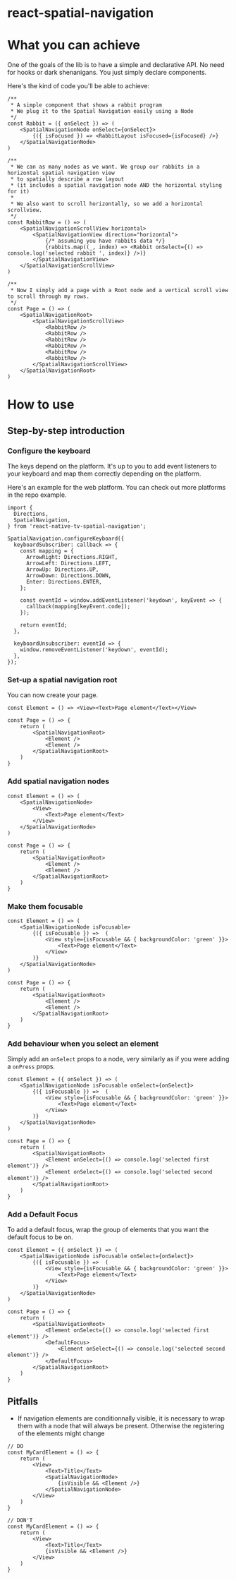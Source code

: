 # react-spatial-navigation

# What you can achieve

One of the goals of the lib is to have a simple and declarative API.
No need for hooks or dark shenanigans. You just simply declare components.

Here's the kind of code you'll be able to achieve:

```tsx
/**
 * A simple component that shows a rabbit program
 * We plug it to the Spatial Navigation easily using a Node
 */
const Rabbit = ({ onSelect }) => (
    <SpatialNavigationNode onSelect={onSelect}>
        {({ isFocused }) => <RabbitLayout isFocused={isFocused} />}
    </SpatialNavigationNode>
)

/**
 * We can as many nodes as we want. We group our rabbits in a horizontal spatial navigation view
 * to spatially describe a row layout
 * (it includes a spatial navigation node AND the horizontal styling for it)
 * 
 * We also want to scroll horizontally, so we add a horizontal scrollview.
 */
const RabbitRow = () => (
    <SpatialNavigationScrollView horizontal>
        <SpatialNavigationView direction="horizontal">
            {/* assuming you have rabbits data */}
            {rabbits.map((_, index) => <Rabbit onSelect={() => console.log('selected rabbit ', index)} />)}
        </SpatialNavigationView>
    </SpatialNavigationScrollView>
)

/**
 * Now I simply add a page with a Root node and a vertical scroll view to scroll through my rows.
 */
const Page = () => (
    <SpatialNavigationRoot>
        <SpatialNavigationScrollView>
            <RabbitRow />
            <RabbitRow />
            <RabbitRow />
            <RabbitRow />
            <RabbitRow />
            <RabbitRow />
        </SpatialNavigationScrollView>
    </SpatialNavigationRoot>
)
```

# How to use

## Step-by-step introduction

### Configure the keyboard

The keys depend on the platform.
It's up to you to add event listeners to your keyboard and map
them correctly depending on the platform.

Here's an example for the web platform. You can check out more platforms
in the repo example.

```tsx
import {
  Directions,
  SpatialNavigation,
} from 'react-native-tv-spatial-navigation';

SpatialNavigation.configureKeyboard({
  keyboardSubscriber: callback => {
    const mapping = {
      ArrowRight: Directions.RIGHT,
      ArrowLeft: Directions.LEFT,
      ArrowUp: Directions.UP,
      ArrowDown: Directions.DOWN,
      Enter: Directions.ENTER,
    };

    const eventId = window.addEventListener('keydown', keyEvent => {
      callback(mapping[keyEvent.code]);
    });

    return eventId;
  },

  keyboardUnsubscriber: eventId => {
    window.removeEventListener('keydown', eventId);
  },
});
```

### Set-up a spatial navigation root

You can now create your page.

```tsx
const Element = () => <View><Text>Page element</Text></View>

const Page = () => {
    return (
        <SpatialNavigationRoot>
            <Element />
            <Element />
        </SpatialNavigationRoot>
    )
}
```

### Add spatial navigation nodes

```tsx
const Element = () => (
    <SpatialNavigationNode>
        <View>
            <Text>Page element</Text>
        </View>
    </SpatialNavigationNode>
)

const Page = () => {
    return (
        <SpatialNavigationRoot>
            <Element />
            <Element />
        </SpatialNavigationRoot>
    )
}
```

### Make them focusable

```tsx
const Element = () => (
    <SpatialNavigationNode isFocusable>
        {({ isFocusable }) =>  (
            <View style={isFocusable && { backgroundColor: 'green' }}>
                <Text>Page element</Text>
            </View>
        )}
    </SpatialNavigationNode>
)

const Page = () => {
    return (
        <SpatialNavigationRoot>
            <Element />
            <Element />
        </SpatialNavigationRoot>
    )
}
```

### Add behaviour when you select an element

Simply add an `onSelect` props to a node, very similarly as if you were adding a `onPress` props.

```tsx
const Element = ({ onSelect }) => (
    <SpatialNavigationNode isFocusable onSelect={onSelect}>
        {({ isFocusable }) =>  (
            <View style={isFocusable && { backgroundColor: 'green' }}>
                <Text>Page element</Text>
            </View>
        )}
    </SpatialNavigationNode>
)

const Page = () => {
    return (
        <SpatialNavigationRoot>
            <Element onSelect={() => console.log('selected first element')} />
            <Element onSelect={() => console.log('selected second element')} />
        </SpatialNavigationRoot>
    )
}
```

### Add a Default Focus

To add a default focus, wrap the group of elements that you want the default focus to be on.

```tsx
const Element = ({ onSelect }) => (
    <SpatialNavigationNode isFocusable onSelect={onSelect}>
        {({ isFocusable }) =>  (
            <View style={isFocusable && { backgroundColor: 'green' }}>
                <Text>Page element</Text>
            </View>
        )}
    </SpatialNavigationNode>
)

const Page = () => {
    return (
        <SpatialNavigationRoot>
            <Element onSelect={() => console.log('selected first element')} />
            <DefaultFocus>
                <Element onSelect={() => console.log('selected second element')} />
            </DefaultFocus>
        </SpatialNavigationRoot>
    )
}
```



## Pitfalls

- If navigation elements are conditionnally visible, it is necessary to wrap them with a node that will always be present. Otherwise the registering of the elements might change

```tsx
// DO
const MyCardElement = () => {
    return (
        <View>
            <Text>Title</Text>
            <SpatialNavigationNode>
                {isVisible && <Element />}
            </SpatialNavigationNode>
        </View>
    )
}

// DON'T
const MyCardElement = () => {
    return (
        <View>
            <Text>Title</Text>
            {isVisible && <Element />}
        </View>
    )
}
```